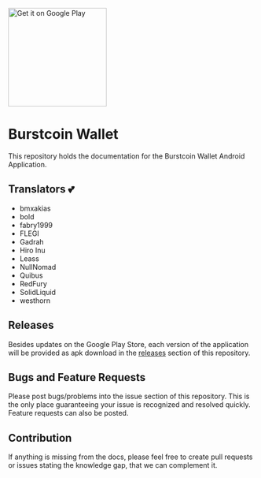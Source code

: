<a href='https://play.google.com/store/apps/details?id=org.icewave.burstcoinwallet&pcampaignid=MKT-Other-global-all-co-prtnr-py-PartBadge-Mar2515-1'><img alt='Get it on Google Play' width="200" src='https://play.google.com/intl/en_us/badges/images/generic/en_badge_web_generic.png'/></a>
# Burstcoin Wallet

This repository holds the documentation for the Burstcoin Wallet Android Application.  

## Translators :two_hearts: 

- bmxakias
- bold
- fabry1999
- FLEGI
- Gadrah
- Hiro Inu
- Leass
- NullNomad
- Quibus
- RedFury
- SolidLiquid
- westhorn

## Releases

Besides updates on the Google Play Store, each version of the application will be provided as apk download in the [releases](https://github.com/cgebe/burstcoin-wallet/releases) section of this repository.

## Bugs and Feature Requests

Please post bugs/problems into the issue section of this repository. This is the only place guaranteeing your issue is recognized and resolved quickly. Feature requests can also be posted.

## Contribution

If anything is missing from the docs, please feel free to create pull requests or issues stating the knowledge gap, that we can complement it.
